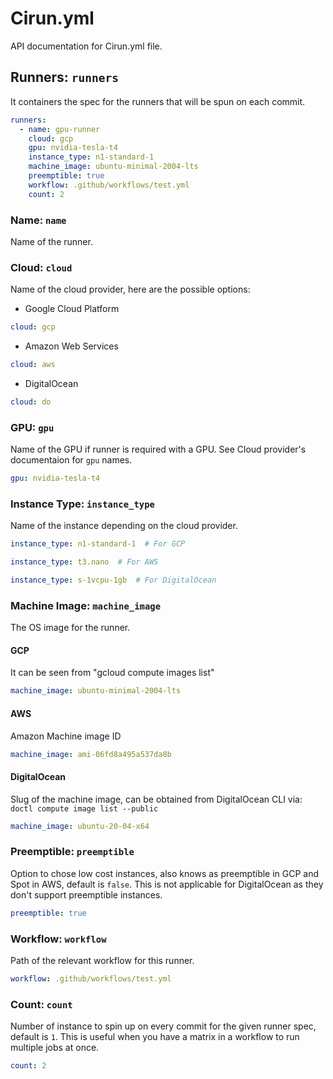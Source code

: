 # Cirun.yml

API documentation for Cirun.yml file.

## Runners: `runners`

It containers the spec for the runners that will be spun on each commit.

```yaml
runners:
  - name: gpu-runner
    cloud: gcp
    gpu: nvidia-tesla-t4
    instance_type: n1-standard-1
    machine_image: ubuntu-minimal-2004-lts
    preemptible: true
    workflow: .github/workflows/test.yml
    count: 2

```

### Name: `name`

Name of the runner.

### Cloud: `cloud`

Name of the cloud provider, here are the possible options:

* Google Cloud Platform

```yaml
cloud: gcp
```

* Amazon Web Services

```yaml
cloud: aws
```

* DigitalOcean

```yaml
cloud: do
```

### GPU: `gpu`

Name of the GPU if runner is required with a GPU. See Cloud provider's
documentaion for `gpu` names.

```yaml
gpu: nvidia-tesla-t4
```

### Instance Type: `instance_type`

Name of the instance depending on the cloud provider.

```yaml
instance_type: n1-standard-1  # For GCP
```

```yaml
instance_type: t3.nano  # For AWS
```

```yaml
instance_type: s-1vcpu-1gb  # For DigitalOcean
```

### Machine Image: `machine_image`

The OS image for the runner.

#### GCP

It can be seen from "gcloud compute images list"

```yaml
machine_image: ubuntu-minimal-2004-lts
```

#### AWS

Amazon Machine image ID

```yaml
machine_image: ami-06fd8a495a537da8b
```

#### DigitalOcean

Slug of the machine image, can be obtained from DigitalOcean CLI via:
`doctl compute image list --public`

```yaml
machine_image: ubuntu-20-04-x64
```


### Preemptible: `preemptible`

Option to chose low cost instances, also knows as preemptible in GCP and Spot in AWS, default is `false`.
This is not applicable for DigitalOcean as they don't support preemptible instances.

```yaml
preemptible: true
```

### Workflow: `workflow`

Path of the relevant workflow for this runner.

```yaml
workflow: .github/workflows/test.yml
```

### Count: `count`

Number of instance to spin up on every commit for the given runner spec, default is `1`.
This is useful when you have a matrix in a workflow to run multiple jobs at once.

```yaml
count: 2
```
